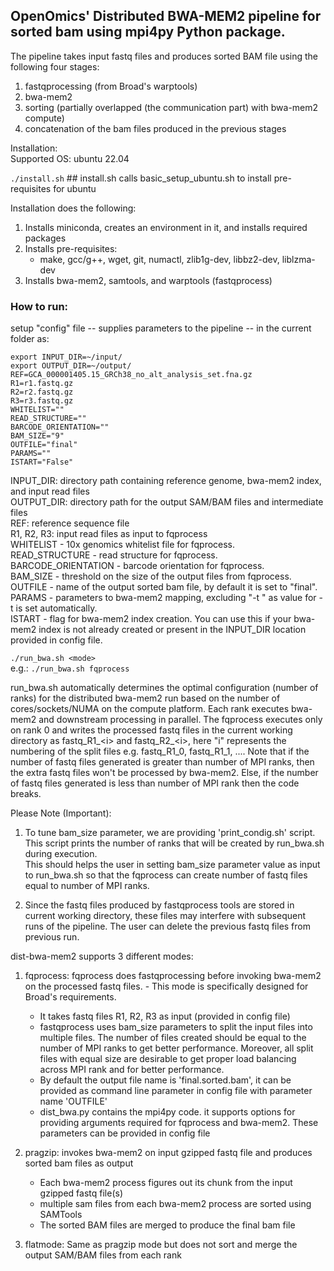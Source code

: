 ## OpenOmics'  Distributed BWA-MEM2 pipeline for sorted bam using mpi4py Python package.  
The pipeline takes input fastq files and produces sorted BAM file using the following four stages:  
1. fastqprocessing (from Broad's warptools)  
2. bwa-mem2  
3. sorting (partially overlapped (the communication part) with bwa-mem2 compute)  
4. concatenation of the bam files produced in the previous stages  
  
  
Installation:  
Supported OS: ubuntu 22.04  
  
```./install.sh```    ## install.sh calls basic_setup_ubuntu.sh to install pre-requisites for ubuntu  
  
Installation does the following:  
1. Installs miniconda, creates an environment in it, and installs required packages  
2. Installs pre-requisites:  
   - make, gcc/g++, wget, git, numactl, zlib1g-dev,  libbz2-dev, liblzma-dev  
3. Installs bwa-mem2, samtools, and warptools (fastqprocess)  
  
  
### How to run:  
setup "config" file -- supplies parameters to the pipeline -- in the current folder as:  
```  
export INPUT_DIR=~/input/  
export OUTPUT_DIR=~/output/  
REF=GCA_000001405.15_GRCh38_no_alt_analysis_set.fna.gz  
R1=r1.fastq.gz  
R2=r2.fastq.gz  
R3=r3.fastq.gz  
WHITELIST=""  
READ_STRUCTURE=""  
BARCODE_ORIENTATION=""  
BAM_SIZE="9"  
OUTFILE="final"  
PARAMS=""  
ISTART="False"  
```  
  
INPUT_DIR: directory path containing reference genome, bwa-mem2 index, and input read files  
OUTPUT_DIR: directory path for the output SAM/BAM files and intermediate files  
REF: reference sequence file  
R1, R2, R3: input read files as input to fqprocess  
WHITELIST - 10x genomics whitelist file for fqprocess.  
READ_STRUCTURE - read structure for fqprocess.  
BARCODE_ORIENTATION - barcode orientation for fqprocess.  
BAM_SIZE - threshold on the size of the output files from fqprocess.  
OUTFILE - name of the output sorted bam file, by default it is set to "final".  
PARAMS - parameters to bwa-mem2 mapping, excluding "-t <threads>" as value for -t is set automatically.  
ISTART    - flag for bwa-mem2 index creation. You can use this if your bwa-mem2 index is not already created or present in the INPUT_DIR location provided in config file.  
  
  
```./run_bwa.sh <mode>```  
e.g.: ```./run_bwa.sh fqprocess```  
  
run_bwa.sh automatically determines the optimal configuration (number of ranks) for the distributed bwa-mem2 run based on the number of cores/sockets/NUMA on the compute platform. Each rank executes bwa-mem2 and downstream processing in parallel. The fqprocess executes only on rank 0 and writes the processed fastq files in the current working directory as fastq\_R1\_\<i\> and fastq\_R2\_\<i\>, here "i" represents the numbering of the split files e.g. fastq\_R1\_0, fastq\_R1\_1, .... Note that if the number of fastq files generated is greater than number of MPI ranks, then the extra fastq files won't be processed by bwa-mem2. Else, if the number of fastq files generated is less than number of MPI rank then the code breaks.  
  
  
Please Note (Important):  
1. To tune bam_size parameter, we are providing 'print_condig.sh' script.  
This script prints the number of ranks that will be created by run_bwa.sh during execution.  
This should helps the user in setting bam_size parameter value as input to run_bwa.sh so that the fqprocess can create number of fastq files equal to number of MPI ranks.  
  
2. Since the fastq files produced by fastqprocess tools are stored in current working directory, these files may interfere with subsequent runs of the pipeline. The user can delete the previous fastq files from previous run.  
  
  
dist-bwa-mem2 supports 3 different modes:  
1. fqprocess: fqprocess does fastqprocessing before invoking bwa-mem2 on the processed fastq files.   - This mode is specifically designed for Broad's requirements.  
   - It takes fastq files R1, R2, R3 as input (provided in config file)  
   - fastqprocess uses bam_size parameters to split the input files into multiple files. The number of files created should be equal to the number of MPI ranks to get better performance. Moreover, all split files with equal size are desirable to get proper load balancing across MPI rank and for better performance.  
   - By default the output file name is 'final.sorted.bam', it can be provided as command line parameter in config file with parameter name 'OUTFILE'  
   - dist_bwa.py contains the mpi4py code. it supports options for providing arguments required for fqprocess and bwa-mem2. These parameters can be provided in config file  
  
2. pragzip: invokes bwa-mem2 on input gzipped fastq file and produces sorted bam files as output  
   - Each bwa-mem2 process figures out its chunk from the input gzipped fastq file(s)  
   - multiple sam files from each bwa-mem2 process are sorted using SAMTools  
   - The sorted BAM files are merged to produce the final bam file  
  
3. flatmode: Same as pragzip mode but does not sort and merge the output SAM/BAM files from each rank  
  
